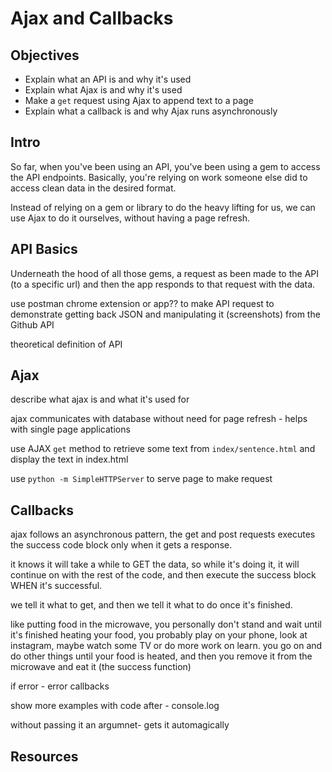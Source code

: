 # Ajax and Callbacks

## Objectives
+ Explain what an API is and why it's used
+ Explain what Ajax is and why it's used
+ Make a `get` request using Ajax to append text to a page
+ Explain what a callback is and why Ajax runs asynchronously

## Intro

So far, when you've been using an API, you've been using a gem to access the API endpoints. Basically, you're relying on work someone else did to access clean data in the desired format.

Instead of relying on a gem or library to do the heavy lifting for us, we can use Ajax to do it ourselves, without having a page refresh. 


## API Basics

Underneath the hood of all those gems, a request as been made to the API (to a specific url) and then the app responds to that request with the data.

use postman chrome extension or app?? to make API request to demonstrate getting back JSON and manipulating it (screenshots) from the Github API

theoretical definition of API

## Ajax

describe what ajax is and what it's used for

ajax communicates with database without need for page refresh - helps with single page applications

use AJAX `get` method to retrieve some text from `index/sentence.html`  and display the text in index.html

use `python -m SimpleHTTPServer` to serve page to make request

 
## Callbacks

ajax follows an asynchronous pattern, the get and post requests executes the success code block only when it gets a response.

it knows it will take a while to GET the data, so while it's doing it, it will continue on with the rest of the code, and then execute the success block WHEN it's successful.

we tell it what to get, and then we tell it what to do once it's finished. 

like putting food in the microwave, you personally don't stand and wait until it's finished heating your food, you probably play on your phone, look at instagram, maybe watch some TV or do more work on learn. you go on and do other things until your food is heated, and then you remove it from the microwave and eat it (the success function)

if error - error callbacks

show more examples with code after - console.log


without passing it an argumnet- gets it automagically

## Resources